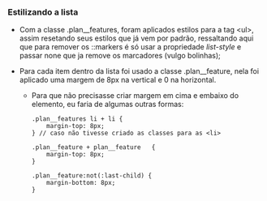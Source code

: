 ### Estilizando a lista

* Com a classe .plan__features, foram aplicados estilos para a tag \<ul>, assim resetando seus estilos que já vem por padrão, ressaltando aqui que para remover os ::markers é só usar a propriedade *list-style* e passar none que ja remove os marcadores (vulgo bolinhas);

* Para cada item dentro da lista foi usado a classe .plan__feature, nela foi aplicado uma margem de 8px na vertical e 0 na horizontal.
  * Para que não precisasse criar margem em cima e embaixo do elemento, eu faria de algumas outras formas:

        .plan__features li + li {
            margin-top: 8px;
        } // caso não tivesse criado as classes para as <li>
       
        .plan__feature + plan__feature   {
            margin-top: 8px;
        } 
        
        .plan__feature:not(:last-child) {
            margin-bottom: 8px;
        }

